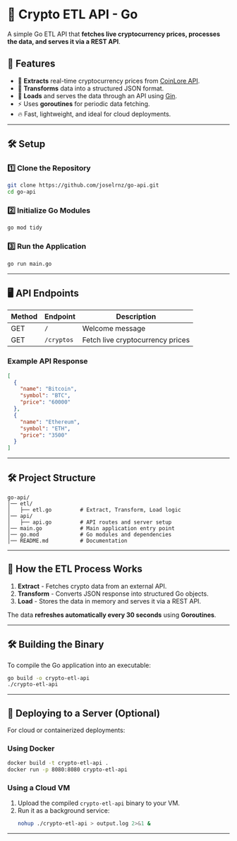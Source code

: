 # 🚀 Crypto ETL API - Go

A simple Go ETL API that **fetches live cryptocurrency prices, processes the data, and serves it via a REST API**.

## 📌 Features

- 🔄 **Extracts** real-time cryptocurrency prices from [CoinLore API](https://www.coinlore.com/cryptocurrency-data-api).
- 🔧 **Transforms** data into a structured JSON format.
- 💾 **Loads** and serves the data through an API using [Gin](https://github.com/gin-gonic/gin).
- ⚡ Uses **goroutines** for periodic data fetching.
- 🔥 Fast, lightweight, and ideal for cloud deployments.

---

## 🛠 Setup

### **1️⃣ Clone the Repository**

```bash
git clone https://github.com/joselrnz/go-api.git
cd go-api
```

### **2️⃣ Initialize Go Modules**

```bash
go mod tidy
```

### **3️⃣ Run the Application**

```bash
go run main.go
```

---

## 🖥 API Endpoints

| Method | Endpoint   | Description                      |
| ------ | ---------- | -------------------------------- |
| GET    | `/`        | Welcome message                  |
| GET    | `/cryptos` | Fetch live cryptocurrency prices |

### **Example API Response**

```json
[
  {
    "name": "Bitcoin",
    "symbol": "BTC",
    "price": "60000"
  },
  {
    "name": "Ethereum",
    "symbol": "ETH",
    "price": "3500"
  }
]
```

---

## 🛠 Project Structure

```
go-api/
│── etl/
│   ├── etl.go         # Extract, Transform, Load logic
│── api/
│   ├── api.go         # API routes and server setup
│── main.go            # Main application entry point
│── go.mod             # Go modules and dependencies
│── README.md          # Documentation
```

---

## 🔄 How the ETL Process Works

1. **Extract** - Fetches crypto data from an external API.
2. **Transform** - Converts JSON response into structured Go objects.
3. **Load** - Stores the data in memory and serves it via a REST API.

The data **refreshes automatically every 30 seconds** using **Goroutines**.

---

## 🛠️ Building the Binary

To compile the Go application into an executable:

```bash
go build -o crypto-etl-api
./crypto-etl-api
```

---

## 🚀 Deploying to a Server (Optional)

For cloud or containerized deployments:

### **Using Docker**

```bash
docker build -t crypto-etl-api .
docker run -p 8080:8080 crypto-etl-api
```

### **Using a Cloud VM**

1. Upload the compiled `crypto-etl-api` binary to your VM.
2. Run it as a background service:
   ```bash
   nohup ./crypto-etl-api > output.log 2>&1 &
   ```

---


